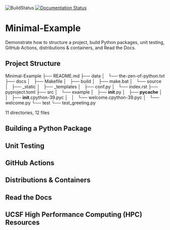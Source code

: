 ![BuildStatus](https://github.com/bmi203-2023/Minimal-Example/actions/workflows/main.yml/badge.svg?event=push)
[![Documentation Status](https://readthedocs.org/projects/minimal-example/badge/?version=latest)](https://minimal-example.readthedocs.io/en/latest/?badge=latest)

# Minimal-Example
Demonstrate how to structure a project, build Python packages, unit testing, GitHub Actions, distributions & containers, and Read the Docs.

## Project Structure

Minimal-Example
├── README.md
├── data
│   └── the-zen-of-python.txt
├── docs
│   ├── Makefile
│   ├── build
│   ├── make.bat
│   └── source
│       ├── _static
│       ├── _templates
│       ├── conf.py
│       └── index.rst
├── pyproject.toml
├── src
│   └── example
│       ├── __init__.py
│       ├── __pycache__
│       │   ├── __init__.cpython-39.pyc
│       │   └── welcome.cpython-39.pyc
│       └── welcome.py
└── test
    └── test_greeting.py

11 directories, 12 files


## Building a Python Package

## Unit Testing

## GitHub Actions

## Distributions & Containers

## Read the Docs

## UCSF High Performance Computing (HPC) Resources